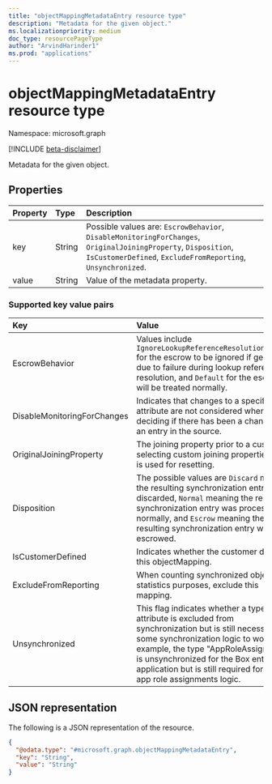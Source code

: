 ```yaml
---
title: "objectMappingMetadataEntry resource type"
description: "Metadata for the given object."
ms.localizationpriority: medium
doc_type: resourcePageType
author: "ArvindHarinder1"
ms.prod: "applications"
---
```


# objectMappingMetadataEntry resource type

Namespace: microsoft.graph

[!INCLUDE [beta-disclaimer](../../includes/beta-disclaimer.md)]

Metadata for the given object.

## Properties
| Property	   | Type	|Description|
|:---------------|:--------|:----------|
|key|String|Possible values are: `EscrowBehavior`, `DisableMonitoringForChanges`, `OriginalJoiningProperty`, `Disposition`, `IsCustomerDefined`, `ExcludeFromReporting`, `Unsynchronized`. |
|value|String|Value of the metadata property.|

### Supported key value pairs
| Key	   |Value|
|:---------------|:----------|
|EscrowBehavior| Values include `IgnoreLookupReferenceResolutionFailure` for the escrow to be ignored if generated due to failure during lookup reference resolution, and `Default` for the escrow will be treated normally.  |
|DisableMonitoringForChanges | Indicates that changes to a specific attribute are not considered when deciding if there has been a change to an entry in the source.  |
|OriginalJoiningProperty  |The joining property prior to a customer selecting custom joining properties. This is used for resetting.  |
|Disposition |The possible values are `Discard` meaning the resulting synchronization entry was discarded, `Normal` meaning the resulting synchronization entry was processed normally, and `Escrow` meaning the resulting synchronization entry was escrowed.  |
|IsCustomerDefined |Indicates whether the customer defined this objectMapping.  |
|ExcludeFromReporting  |When counting synchronized objects for statistics purposes, exclude this mapping. |
|Unsynchronized |This flag indicates whether a type or attribute is excluded from synchronization but is still necessary for some synchronization logic to work. For example, the type "AppRoleAssignment" is unsynchronized for the Box enterprise application but is still required for the app role assignments logic.  |

## JSON representation

The following is a JSON representation of the resource.
<!-- {
  "blockType": "resource",
  "@odata.type": "microsoft.graph.objectMappingMetadataEntry"
}
-->
``` json
{
  "@odata.type": "#microsoft.graph.objectMappingMetadataEntry",
  "key": "String",
  "value": "String"
}
```

<!-- uuid: 8fcb5dbc-d5aa-4681-8e31-b001d5168d79
2015-10-25 14:57:30 UTC -->
<!--
{
  "type": "#page.annotation",
  "description": "metadataEntry resource",
  "keywords": "",
  "section": "documentation",
  "tocPath": "",
  "suppressions": []
}
-->


